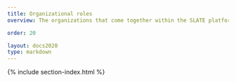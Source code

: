 ```yaml
---
title: Organizational roles
overview: The organizations that come together within the SLATE platform

order: 20

layout: docs2020
type: markdown
---
```


{% include section-index.html %}
